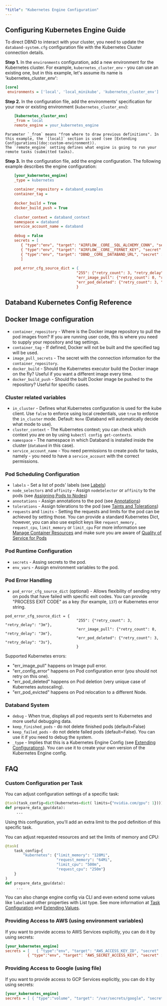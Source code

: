 ```yaml
---
"title": "Kubernetes Engine Configuration"
---
```

## Configuring Kubernetes Engine Guide

To direct DBND to interact with your cluster, you need to update the `databand-system.cfg` configuration file with the Kubernetes Cluster connection details.

**Step 1.** In the `environments` configuration, add a new environment for the Kubernetes cluster. For example, `kubernetes_cluster_env` - you can use an existing one, but in this example, let's assume its name is 'kubernetes_cluster_env':

```ini
[core]
 environments = ['local', 'local_minikube', 'kubernetes_cluster_env']
 ```

**Step 2.** In the configuration file, add the environments' specification for your new or existing environment (`kubernetes_cluster_env`):

```ini
    [kubernetes_cluster_env]
    _from = local
    remote_engine = your_kubernetes_engine
```

    Parameter `_from` means "from where to draw previous definitions". In this example, the `[local]` section is used (see [Extending Configurations](doc:custom-environment)).
    The `remote_engine` setting defines what engine is going to run your remote tasks (submitted tasks).

**Step 3.** In the configuration file, add the engine configuration. 
The following example describes the engine configuration:

```ini
    [your_kubernetes_engine]
    _type = kubernetes
    
    container_repository = databand_examples
    container_tag =
    
    docker_build = True
    docker_build_push = True
    
    cluster_context = databand_context
    namespace = databand
    service_account_name = databand
    
    debug = False
    secrets = [
       { "type":"env", "target": "AIRFLOW__CORE__SQL_ALCHEMY_CONN", "secret" : "databand-secret", "key": "airflow_sql_alchemy_conn"},
       { "type":"env", "target": "AIRFLOW__CORE__FERNET_KEY", "secret" : "databand-secret", "key": "airflow_fernet_key"},
       { "type":"env", "target": "DBND__CORE__DATABAND_URL", "secret" : "databand-secret", "key": "databand_url"}
       ]
    
    pod_error_cfg_source_dict = {
                                "255": {"retry_count": 3, "retry_delay": "3m"},
                                "err_image_pull": {"retry_count": 0, "retry_delay": "3m"},
                                "err_pod_deleted": {"retry_count": 3, "retry_delay": "3s"},
                                }
```

## Databand Kubernetes Config Reference
## Docker Image configuration
-   `container_repository` - Where is the Docker image repository to pull the pod images from? If you are running user code, this is where you need to supply your repository and tag settings. 
-   `container_tag` - If defined, Docker will not be built and the specified tag will be used.
-   `image_pull_secrets` - The secret with the connection information for the `container_repository`.
-   `docker_build` - Should the Kubernetes executor build the Docker image on the fly? Useful if you want a different image every time.
-   `docker_build_push` - Should the built Docker image be pushed to the repository? Useful for specific cases.

### Cluster related variables
-   `in_cluster` - Defines what Kubernetes configuration is used for the kube client.  Use `false` to enforce using local credentials, use `true` to enforce the `in_cluster` mode.  Default: `None` (Databand will automatically decide what mode to use).
- `cluster_context` - The Kubernetes context; you can check which context you are on by using `kubectl config get-contexts`.
-   `namespace` - The namespace in which Databand is installed inside the cluster (`databand` in this case).
- `service_account_name` - You need permissions to create pods for tasks, namely -  you need to have a `service_account` with the correct permissions.

### Pod Scheduling Configuration
- `labels` - Set a list of pods' labels (see [Labels](https://kubernetes.io/docs/concepts/overview/working-with-objects/labels/))
- `node_selectors` and `affinity` - Assign `nodeSelector` or `affinity` to the pods (see [Assigning Pods to Nodes](https://kubernetes.io/docs/concepts/scheduling-eviction/assign-pod-node/))
- `annotations` - Assign annotations to the pod (see [Annotations](https://kubernetes.io/docs/concepts/overview/working-with-objects/annotations/)) 
- `tolerations` - Assign tolerations to the pod (see [Taints and Tolerations](https://kubernetes.io/docs/concepts/scheduling-eviction/taint-and-toleration/))
-  `requests` and `limits` - Setting the requests and limits for the pod can be achieved by setting those. You can provide a standard Kubernetes Dict, however, you can also use explicit keys like `request_memory` , `request_cpu`, `limit_memory` or `limit_cpu`
For more information see [Manage Container Resources](https://kubernetes.io/docs/concepts/configuration/manage-resources-containers/) and make sure you are aware of [Quality of Service for Pods](https://kubernetes.io/docs/tasks/configure-pod-container/quality-service-pod/)

### Pod Runtime Configuration
-   `secrets` - Assing secrets to the pod.
 -   `env_vars` - Assign environment variables to the pod.

### Pod Error Handling
-   `pod_error_cfg_source_dict` (optional) - Allows flexibility of sending retry on pods that have failed with specific exit codes.  You can provide "PROCESS EXIT CODE" as a key (for example, `137`) or Kubernetes error string.
 
```  
pod_error_cfg_source_dict = {
                                "255": {"retry_count": 3, "retry_delay": "3m"},
                                "err_image_pull": {"retry_count": 0, "retry_delay": "3m"},
                                "err_pod_deleted": {"retry_count": 3, "retry_delay": "3s"},
                                }
```

Supported Kubernetes errors: 

*  "err_image_pull" happens on Image pull error.  
* "err_config_error" happens on Pod configuration error (you should not retry on this one).
* "err_pod_deleted" happens on Pod deletion (very unique case of Kubernetes autoscaling). 
* "err_pod_evicted" happens on Pod relocation to a different Node.

### Databand System 
-   `debug` - When true, displays all pod requests sent to Kubernetes and more useful debugging data.
-  `keep_finished_pods` - do not delete finished pods (default=False) 
-  `keep_failed_pods` - do not delete failed pods (default=False). You can use it if you need to debug the system.    
-   `_type` - Implies that this is a Kubernetes Engine Config (see [Extending Configurations](doc:custom-environment)). You can use it to create your own version of the Kubernetes Engine config. 

## FAQ

### Custom Configuration per Task

You can adjust configuration settings of a specific task:

```python
@task(task_config=dict(kubernetes=dict( limits={"nvidia.com/gpu": 1})))
def prepare_data_gpu(data):
     ...
```
Using this configuration, you'll add an extra limit to the pod definition of this specific task.

You can adjust requested resources and set the limits of memory and CPU:

```python
@task(
    task_config={
        "kubernetes": {"limit_memory": "128Mi",
                       "request_memory": "64Mi",
                       "limit_cpu": "500m",
                       "request_cpu": "250m"}
    }
)
def prepare_data_gpu(data):
     ...
```
 
You can also change engine config via CLI and even extend some values like `labels`and other properties with List type. See more information at [Task Configuration](doc:object-configuration) and [Extending Values](doc:extending-parameters-with-extend).


### Providing Access to AWS (using environment variables)

If you want to provide access to AWS Services explicitly, you can do it by using secrets:
```ini
[your_kubernetes_engine]
secrets = [   { "type":"env", "target": "AWS_ACCESS_KEY_ID", "secret" : "aws-secrets" , "key" :"aws_access_key_id"},
          { "type":"env", "target": "AWS_SECRET_ACCESS_KEY", "secret" : "aws-secrets" , "key" :"aws_secret_access_key"}]        
```

### Providing Access to Google (using file)

If you want to provide access to GCP Services explicitly, you can do it by using secrets:
```ini
[your_kubernetes_engine]
secrets = [ { "type":"volume", "target": "/var/secrets/google", "secret" : "gcp-secrets" }]]        
```
